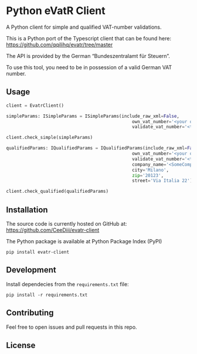 # Python eVatR Client
A Python client for simple and qualified VAT-number validations. 

This is a Python port of the Typescript client that can be found here: https://github.com/qqilihq/evatr/tree/master

The API is provided by the German “Bundeszentralamt für Steuern”.

To use this tool, you need to be in possession of a valid German VAT number.

## Usage
```python
client = EvatrClient()

simpleParams: ISimpleParams = ISimpleParams(include_raw_xml=False,
                                                own_vat_number='<your own VAT number>', 
                                                validate_vat_number='<the VAT number to validate>')

client.check_simple(simpleParams)

qualifiedParams: IQualifiedParams = IQualifiedParams(include_raw_xml=False,
                                                own_vat_number='<your own VAT number>', 
                                                validate_vat_number='<the VAT number to validate>', 
                                                company_name='<SomeCompany Srl>', 
                                                city='Milano', 
                                                zip='20123', 
                                                street='Via Italia 22')

client.check_qualified(qualifiedParams)

```

## Installation
The source code is currently hosted on GitHub at: https://github.com/CeeDiii/evatr-client

The Python package is available at Python Package Index (PyPI)

```
pip install evatr-client
```
## Development

Install dependecies from the `requirements.txt` file:

```shell
pip install -r requirements.txt
```

## Contributing 
Feel free to open issues and pull requests in this repo.

## License




